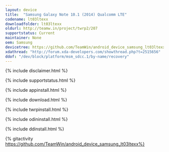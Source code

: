 ```yaml
---
layout: device
title:  "Samsung Galaxy Note 10.1 (2014) Qualcomm LTE"
codename: lt03ltexx
downloadfolder: lt03ltexx
oldurl: http://teamw.in/project/twrp2/207
supportstatus: Current
maintainer: None
oem: Samsung
devicetree: https://github.com/TeamWin/android_device_samsung_lt03ltexx
xdathread: "http://forum.xda-developers.com/showthread.php?t=2515656"
ddof: "/dev/block/platform/msm_sdcc.1/by-name/recovery"
---
```


{% include disclaimer.html %}

{% include supportstatus.html %}

{% include appinstall.html %}

{% include download.html %}

{% include twrpinstall.html %}

{% include odininstall.html %}

{% include ddinstall.html %}

{% gitactivity  https://github.com/TeamWin/android_device_samsung_lt03ltexx%}
